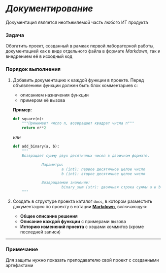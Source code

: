 # *Документирование*

Документация является неотъемлемой часть любого ИТ продукта

### Задача

Обогатить проект, созданный в рамках первой лабораторной работы, документацией как в виде отдельного файла в формате *Markdown*, так и внедрением её в исходный код

### Порядок выполнения

1. Добавить документацию к каждой функции в проекте. Перед объявлением функции должен быть блок комментариев с:
    - описанием назначения функции
    - примером её вызова

   **Пример:**
   ```python
   def square(n):
       """Принимает число n, возвращает квадрат числа n"""
       return n**2
   ```

   *или*

   ```python
   def add_binary(a, b):
       """
       Возвращает сумму двух десятичных чисел в двоичном формате.
   
                Параметры:
                         a (int): первое десятичное целое число
                         b (int): второе десятичное целое число
   
                Возвращаемое значение:
                         binary_sum (str): двоичная строка суммы a и b
       """
   ```
2. Создать в структуре проекта каталог `docs`, в котором разместить документацию по проекту в нотации [**Markdown**](https://docs.github.com/en/get-started/writing-on-github/getting-started-with-writing-and-formatting-on-github/basic-writing-and-formatting-syntax), включающую:
   - **Общее описание решения**
   - **Описание каждой функции** с примерами вызова
   - **Историю изменений проекта** с хэшами коммитов (кроме последней записи)

---

### Примечание

Для защиты нужно показать преподавателю свой проект с созданными артефактами
